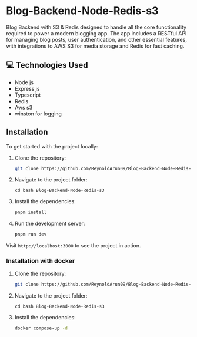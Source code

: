 # Blog-Backend-Node-Redis-s3

Blog Backend with S3 & Redis designed to handle all the core functionality required to power a modern blogging app. The app includes a RESTful API for managing blog posts, user authentication, and other essential features, with integrations to AWS S3 for media storage and Redis for fast caching.

## 💻 Technologies Used

- Node js
- Express js
- Typescript
- Redis
- Aws s3
- winston for logging

## Installation

To get started with the project locally:

1. Clone the repository:

   ```bash
   git clone https://github.com/ReynoldArun09/Blog-Backend-Node-Redis-s3.git
   ```

2. Navigate to the project folder:

   ```
   cd bash Blog-Backend-Node-Redis-s3
   ```

3. Install the dependencies:

   ```bash
   pnpm install
   ```

4. Run the development server:
   ```bash
   pnpm run dev
   ```

Visit `http://localhost:3000` to see the project in action.

### Installation with docker

1. Clone the repository:

   ```bash
   git clone https://github.com/ReynoldArun09/Blog-Backend-Node-Redis-s3.git
   ```

2. Navigate to the project folder:

   ```
   cd bash Blog-Backend-Node-Redis-s3
   ```

3. Install the dependencies:

   ```bash
   docker compose-up -d
   ```
